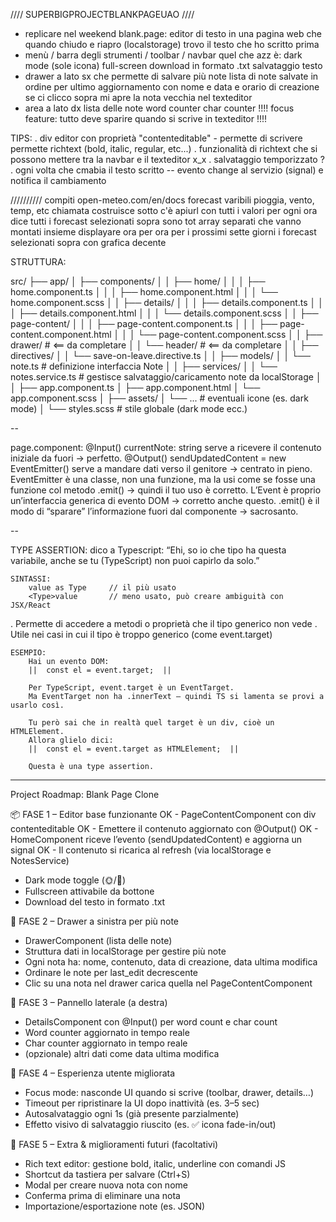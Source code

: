 //// SUPERBIGPROJECTBLANKPAGEUAO ////
- replicare nel weekend blank.page:
    editor di testo in una pagina web che quando chiudo e riapro (localstorage) trovo il testo che ho scritto prima
- menù / barra degli strumenti / toolbar / navbar quel che azz è:
    dark mode (sole icona)
    full-screen
    download in formato .txt
    salvataggio testo
- drawer a lato sx che permette di salvare più note
    lista di note salvate in ordine per ultimo aggiornamento
        con nome e data e orario di creazione
    se ci clicco sopra mi apre la nota vecchia nel texteditor
- area a lato dx
    lista delle note
    word counter
    char counter
!!!! focus feature: tutto deve sparire quando si scrive in texteditor !!!!

TIPS:
    . div editor con proprietà "contenteditable" - permette di scrivere
        permette richtext (bold, italic, regular, etc...)
    . funzionalità di richtext che si possono mettere tra la navbar e il texteditor x_x
    . salvataggio temporizzato ?
    . ogni volta che cmabia il testo scritto -- evento change al servizio (signal) e notifica il cambiamento

////////// compiti
open-meteo.com/en/docs
forecast varibili pioggia, vento, temp, etc
chiamata costruisce sotto c'è apiurl con tutti i valori
per ogni ora dice tutti i forecast selezionati sopra
sono tot array separati che vanno montati insieme
displayare ora per ora per i prossimi sette giorni i forecast selezionati sopra
con grafica decente


STRUTTURA:

src/
├── app/
│   ├── components/
│   │   ├── home/
│   │   │   ├── home.component.ts
│   │   │   ├── home.component.html
│   │   │   └── home.component.scss
│   │   ├── details/
│   │   │   ├── details.component.ts
│   │   │   ├── details.component.html
│   │   │   └── details.component.scss
│   │   ├── page-content/
│   │   │   ├── page-content.component.ts
│   │   │   ├── page-content.component.html
│   │   │   └── page-content.component.scss
│   │   ├── drawer/                 # <== da completare
│   │   └── header/                 # <== da completare
│
│   ├── directives/
│   │   └── save-on-leave.directive.ts
│
│   ├── models/
│   │   └── note.ts                 # definizione interfaccia Note
│
│   ├── services/
│   │   └── notes.service.ts        # gestisce salvataggio/caricamento note da localStorage
│
│   ├── app.component.ts
│   ├── app.component.html
│   └── app.component.scss
│
├── assets/
│   └── ...                         # eventuali icone (es. dark mode)
│
└── styles.scss                     # stile globale (dark mode ecc.)


--

page.component:
@Input() currentNote: string serve a ricevere il contenuto iniziale da fuori → perfetto.
@Output() sendUpdatedContent = new EventEmitter<string>() serve a mandare dati verso il genitore → centrato in pieno.
EventEmitter è una classe, non una funzione, ma la usi come se fosse una funzione col metodo .emit() → quindi il tuo uso è corretto.
L’Event è proprio un’interfaccia generica di evento DOM → corretto anche questo.
.emit() è il modo di “sparare” l’informazione fuori dal componente → sacrosanto.

--

TYPE ASSERTION:
dico a Typescript: “Ehi, so io che tipo ha questa variabile, anche se tu (TypeScript) non puoi capirlo da solo.”

	SINTASSI:
		value as Type     // il più usato
		<Type>value       // meno usato, può creare ambiguità con JSX/React

. Permette di accedere a metodi o proprietà che il tipo generico non vede
. Utile nei casi in cui il tipo è troppo generico (come event.target)

	ESEMPIO:
		Hai un evento DOM:
		||  const el = event.target;  ||

		Per TypeScript, event.target è un EventTarget.
		Ma EventTarget non ha .innerText — quindi TS si lamenta se provi a usarlo così.

		Tu però sai che in realtà quel target è un div, cioè un HTMLElement.
		Allora glielo dici:
		||  const el = event.target as HTMLElement;  ||

		Questa è una type assertion.



----------------------------------------------

Project Roadmap: Blank Page Clone

📦 FASE 1 – Editor base funzionante
OK - PageContentComponent con div contenteditable
OK - Emettere il contenuto aggiornato con @Output()
OK - HomeComponent riceve l’evento (sendUpdatedContent) e aggiorna un signal
OK - Il contenuto si ricarica al refresh (via localStorage e NotesService)
- Dark mode toggle (🌞/🌙)
- Fullscreen attivabile da bottone
- Download del testo in formato .txt

📂 FASE 2 – Drawer a sinistra per più note
- DrawerComponent (lista delle note)
- Struttura dati in localStorage per gestire più note
- Ogni nota ha: nome, contenuto, data di creazione, data ultima modifica
- Ordinare le note per last_edit decrescente
- Clic su una nota nel drawer carica quella nel PageContentComponent

🧾 FASE 3 – Pannello laterale (a destra)
- DetailsComponent con @Input() per word count e char count
- Word counter aggiornato in tempo reale
- Char counter aggiornato in tempo reale
- (opzionale) altri dati come data ultima modifica

🎯 FASE 4 – Esperienza utente migliorata
- Focus mode: nasconde UI quando si scrive (toolbar, drawer, details…)
- Timeout per ripristinare la UI dopo inattività (es. 3–5 sec)
- Autosalvataggio ogni 1s (già presente parzialmente)
- Effetto visivo di salvataggio riuscito (es. ✅ icona fade-in/out)

🧪 FASE 5 – Extra & miglioramenti futuri (facoltativi)
- Rich text editor: gestione bold, italic, underline con comandi JS
- Shortcut da tastiera per salvare (Ctrl+S)
- Modal per creare nuova nota con nome
- Conferma prima di eliminare una nota
- Importazione/esportazione note (es. JSON)